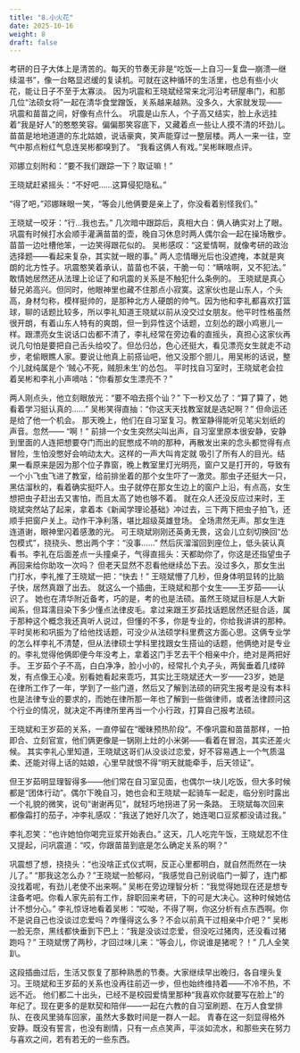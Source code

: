 ```yaml
---
title: "8.小火花"
date: 2025-10-16
weight: 8
draft: false
---
```


考研的日子大体上是清苦的。每天的节奏无非是“吃饭—上自习—复盘—崩溃—继续温书”，像一台略显迟缓的复读机。可就在这种循环的生活里，也总有些小火花，能让日子不至于太寡淡。
因为巩震和王晓斌经常来北河沿考研屋串门，和那几位“法硕女将”一起在清华食堂蹭饭，关系越来越熟。没多久，大家就发现—— 巩震和苗苗之间，好像有点什么。
巩震是山东人，个子高又结实，脸上永远挂着“我是好人”的憨憨笑容。偏偏那笑容底下，又藏着点一些让人摸不清的坏劲儿。苗苗是地地道道的东北姑娘，说话豪爽，笑声能穿过一整层楼。两人一来一往，空气中那点粉红气息连吴彬都嗅到了。
“我看这俩人有戏。”吴彬眯眼点评。

 邓娜立刻附和：“要不我们跟踪一下？取证嘛！”

 王晓斌赶紧摇头：“不好吧……这算侵犯隐私。”

 “得了吧，”邓娜眯眼一笑，“等会儿他俩要是亲上了，你没看着别怪我们。”

 王晓斌一咬牙：“行…我也去。”
几次暗中跟踪后，真相大白：俩人确实对上了眼。巩震有时候打水会顺手灌满苗苗的壶，晚自习休息时两人偶尔会一起在操场散步。苗苗一边吐槽他笨，一边笑得跟花似的。
吴彬感叹：“这爱情啊，就像考研的政治选择题——看起来复杂，其实就一眼的事。”
两人恋情曝光后也没遮掩，本就是爽朗的北方性子。巩震憨笑着承认，苗苗也不装，干脆一句：“瞒啥啊，又不犯法。” 敢情她居然还从法理上论证了和巩震的关系是不触犯什么条例的。
王晓斌是真心替兄弟高兴。但同时，他眼神里也藏不住那点小寂寞。这家伙也是山东人，个头高，身材匀称，模样挺帅的，是那种北方人硬朗的帅气。因为他和李礼都喜欢打篮球，聊的话题比较多，所以李礼知道王晓斌以前从没交过女朋友。他平时性格虽然很开朗，有着山东人特有的爽朗，但一到异性这个话题，立刻怂的跟小鸡崽儿一样。跟漂亮女生说话口齿都不清了，李礼经常在旁边看的直摇头，真担心这家伙再说几句怕是要把自己舌头给咬了。但怂归怂，色心还挺大，看见漂亮女生就走不动步，老偷眼瞧人家。要说让他真上前搭讪吧，他又没那个胆儿，用吴彬的话说，整个儿就纯属是个 ‘贼心不死，贼胆未生’的怂包。
平时找自习室时，王晓斌老会拉着吴彬和李礼小声嘀咕：“你看那女生漂亮不？”


两人刚点头，他立刻眼放光：“要不咱去搭个讪？” 下一秒又怂了：“算了算了，她看着学习挺认真的……” 
吴彬笑得直抽：“你这天天找教室就是选妃啊？”
但命运还是给了他一个机会。
那天晚上，他们在自习室复习。教室静得能听见笔尖划纸的声音。忽然——
 “啊！” 前排一个女生突然尖叫出声，自习室里原本很安静，安静到里面的人连把想要夺门而出的屁憋成不响的那种，再散发出来的念头都觉得有点冒险，生怕没憋好会响动太大。这样的一声大叫肯定就 吸引了所有人的目光。结果一看原来是因为那个位子靠窗，晚上教室里灯光明亮，窗户又是打开的，导致有一个小飞虫飞进了教室，给前排坐着的那个女生吓了一激灵。那虫子还挺大一只，黑估溜秋的，看着确实挺吓人。虫子就停在那女生边上的窗户上沿，有点高，女生想把虫子赶出去又害怕，而且太高了她也够不着。
就在众人还没反应过来时，王晓斌突然站了起来，拿着本《新闻学理论基础》冲过去，三下两下把虫子拍飞，还顺手把窗户关上。动作干净利落，堪比超级英雄登场。
全场肃然无声。那女生连连道谢，眼神里闪着感激的光。
可王晓斌刚刚还英勇无畏，这会儿立刻切换回“怂包模式”，挠挠头、憋出两个字：“没事……” 然后灰溜溜回到座位上，低头装认真看书。李礼在后面差点一头撞桌子，气得直摇头：天都助你了，你这是还指望虫子再回来给你助攻一次吗？
但老天显然不忍看他继续怂下去。没过多久，那女生出门打水，李礼推了王晓斌一把：“快去！” 王晓斌懵了几秒，但身体明显转的比脑子快，居然真跟了出去。
就这么一个插曲，王晓斌和那个女生——王岁茹——认识了。
她也在清华附近备考，巧的是，考的也是法硕。虽然王晓斌目标是人大新闻系，但耳濡目染下多少懂点法律皮毛。拿过来跟王岁茹找话题居然还挺合适，属于那种这个概念我还真听人说过，但懂的不多，你是专业的，你给我讲讲的那种。
平时吴彬和巩振为了给他找话题，可没少从法硕学科里费这方面心思。这俩专业学的怎么样李礼不清楚，但从法律硕士学科里找跟女生搭讪的话题，他俩绝对是专业的。李礼觉得他俩即便今年没考上，拿着这门手艺去干个相亲中介，绝对是两把好手。
王岁茹个子不高，白白净净，脸小小的，经常扎个丸子头，两鬓垂着几缕碎发，有点像王心凌。别看她看起来乖巧，其实比王晓斌还大一岁——23岁，她是在律所工作了一年，学到了一些门道，然后又了解到法硕的研究生报考是没有本科也是法律专业的要求的，而她在律所那一年也了解到一些做律师，或者法律顾问这个行业的情况，就决定不再律所里再当一个小行政，打算自己报考法硕。

王晓斌和王岁茹的关系，一直停留在“暧昧预热阶段”。不像巩震和苗苗那样，一拍即合、立刻官宣，他们俩更像是一锅刚上灶的小米粥——看着在冒泡，其实还差火候。
其实李礼心里知道，王晓斌这哥们从没谈过恋爱，好不容易遇上一个气质温柔、还能对得上话的姑娘，心里早就恨不得“明天就能牵手，后天领证”。

但王岁茹明显理智得多——他们常在自习室见面，也偶尔一块儿吃饭，但大多时候都是“团体行动”。偶尔下晚自习，她也会和王晓斌一起骑车一起走，临分别时露出一个礼貌的微笑，说句“谢谢再见”，就轻巧地拐进了另一条路。
王晓斌每次回来都像霜打的茄子，冲李礼感叹：“我送了她好几次了，她连喝口豆浆都没请过我。”


李礼忍笑：“也许她怕你喝完豆浆开始表白。”
这天，几人吃完午饭，王晓斌忍不住又提起，问巩震道：“哎，你跟苗苗到底是怎么确定关系的啊？”


巩震想了想，挠挠头：“也没啥正式仪式啊，反正心里都明白，就自然而然在一块儿了。”
“那我这怎么办？”王晓斌一脸郁闷，“我感觉自己别说临门一脚了，连门都没找着呢，有劲儿老使不出来啊。”
吴彬在旁边理智分析：“我觉得她现在还是想专注备考吧。你看人家先前有工作，辞职回来考研，下的可是大决心。这种时候她估计不想分心。”
李礼惊讶地看着吴彬：“哎呦，不得了啊，你这分析有点东西啊。你不是说自己也没谈过恋爱吗？咋懂得这么多？不会以前真干过相亲中介吧？”
吴彬一脸无奈，黑线都快垂到下巴上：“我是没谈过恋爱，但没吃过猪肉，还没看过猪跑吗？”
王晓斌愣了两秒，才回过味儿来：“等会儿，你说谁是猪呢？！”
几人全笑趴。

这段插曲过后，生活又恢复了那种熟悉的节奏。大家继续早出晚归，各自埋头复习。王晓斌和王岁茹的关系也没再往前迈一步，但也始终维持着——不冷不热，不远不近。
他们都二十出头，已经不是校园爱情里那种“我喜欢你就要写在脸上”的年纪了。现在更多的是默契和陪伴——一起在六教的自习室刷题、在万人食堂排队、在夜风里骑车回家，虽然大多数时间是一群人一起。
青春在这一刻显得格外安静。既没有誓言，也没有剧情，只有一点点笑声，平淡如流水，和那些夹在努力与喜欢之间，若有若无的一些东西。